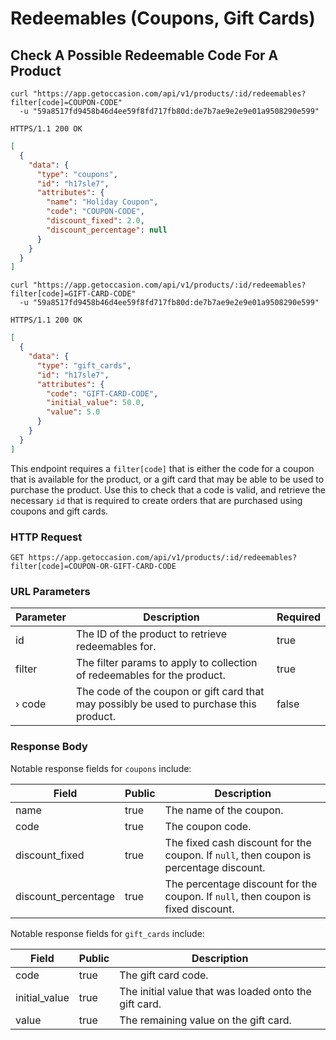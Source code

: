 # Redeemables (Coupons, Gift Cards)

## Check A Possible Redeemable Code For A Product

```shell
curl "https://app.getoccasion.com/api/v1/products/:id/redeemables?filter[code]=COUPON-CODE"
  -u "59a8517fd9458b46d4ee59f8fd717fb80d:de7b7ae9e2e9e01a9508290e599"
```

```http
HTTPS/1.1 200 OK
```

```json
[
  {
    "data": {
      "type": "coupons",
      "id": "h17sle7",
      "attributes": {
        "name": "Holiday Coupon",
        "code": "COUPON-CODE",
        "discount_fixed": 2.0,
        "discount_percentage": null
      }
    }
  }
]
```

```shell
curl "https://app.getoccasion.com/api/v1/products/:id/redeemables?filter[code]=GIFT-CARD-CODE"
  -u "59a8517fd9458b46d4ee59f8fd717fb80d:de7b7ae9e2e9e01a9508290e599"
```

```http
HTTPS/1.1 200 OK
```

```json
[
  {
    "data": {
      "type": "gift_cards",
      "id": "h17sle7",
      "attributes": {
        "code": "GIFT-CARD-CODE",
        "initial_value": 50.0,
        "value": 5.0
      }
    }
  }
]
```

This endpoint requires a `filter[code]` that is either the code for a coupon that is available for the product, or a gift card that may
be able to be used to purchase the product. Use this to check that a code is valid, and retrieve the necessary `id` that is required to create
orders that are purchased using coupons and gift cards.

### HTTP Request

`GET https://app.getoccasion.com/api/v1/products/:id/redeemables?filter[code]=COUPON-OR-GIFT-CARD-CODE`

### URL Parameters

Parameter | Description | Required
--------- | ----------- | ---------
id | The ID of the product to retrieve redeemables for. | true
filter | The filter params to apply to collection of redeemables for the product. | true
&#x203a; code | The code of the coupon or gift card that may possibly be used to purchase this product. | false

### Response Body

Notable response fields for `coupons` include:

Field | Public | Description
----- | ------ | -----------
name | true | The name of the coupon.
code | true | The coupon code.
discount_fixed | true | The fixed cash discount for the coupon. If `null`, then coupon is percentage discount.
discount_percentage | true | The percentage discount for the coupon. If `null`, then coupon is fixed discount.

Notable response fields for `gift_cards` include:

Field | Public | Description
----- | ------ | -----------
code | true | The gift card code.
initial_value | true | The initial value that was loaded onto the gift card.
value | true | The remaining value on the gift card.
